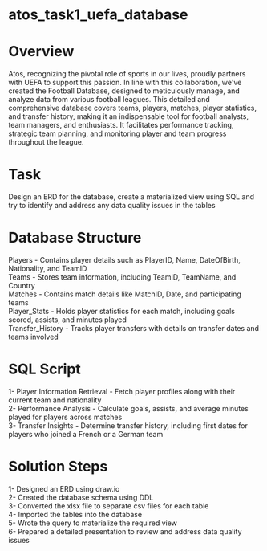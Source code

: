 # atos_task1_uefa_database
# Overview
Atos, recognizing the pivotal role of sports in our lives, proudly partners with UEFA to support this passion. In line with this collaboration, we've created the Football Database, designed to meticulously manage, and analyze data from various football leagues. This detailed and comprehensive database covers teams, players, matches, player statistics, and transfer history, making it an indispensable tool for football analysts, team managers, and enthusiasts. It facilitates performance tracking, strategic team planning, and monitoring player and team progress throughout the league.

# Task
Design an ERD for the database, create a materialized view using SQL and try to identify and address any data quality issues in the tables

# Database Structure
Players - Contains player details such as PlayerID, Name, DateOfBirth, Nationality, and TeamID  
Teams - Stores team information, including TeamID, TeamName, and Country  
Matches - Contains match details like MatchID, Date, and participating teams  
Player_Stats - Holds player statistics for each match, including goals scored, assists, and minutes played  
Transfer_History - Tracks player transfers with details on transfer dates and teams involved  

# SQL Script

1- Player Information Retrieval - Fetch player profiles along with their current team and nationality  
2- Performance Analysis - Calculate goals, assists, and average minutes played for players across matches  
3- Transfer Insights - Determine transfer history, including first dates for players who joined a French or a German team  

# Solution Steps
1- Designed an ERD using draw.io  
2- Created the database schema using DDL  
3- Converted the xlsx file to separate csv files for each table  
4- Imported the tables into the database  
5- Wrote the query to materialize the required view  
6- Prepared a detailed presentation to review and address data quality issues  
